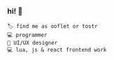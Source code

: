 ### hi! 👋
```
🏷 find me as ooflet or tostr  
💻 programmer  
🎨 UI/UX designer  
💻 lua, js & react frontend work
```
